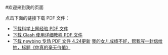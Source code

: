 #欢迎来到我的页面

点击下面的链接下载 PDF 文件：

- [下载科学上网经验 PDF 文件](科学上网经验.pdf)
- [下载 Clash 使用详细教程 PDF 文件](Clash_使用详细教程.pdf)
- [下载 newbing 专场 PDF 文件 4.24更新](newbing专场.pdf)
[我的女儿成绩不好，帮我写一封信给她，标题《你真的毫无价值》](letter.html)
